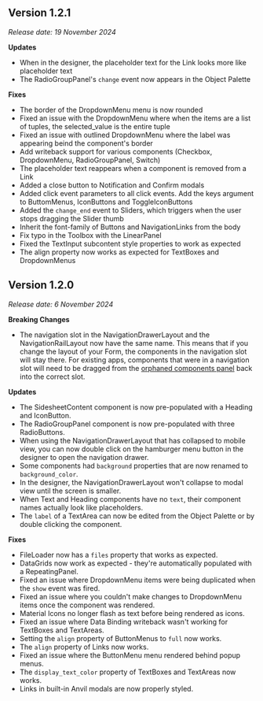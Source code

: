 ## Version 1.2.1
_Release date: 19 November 2024_

**Updates**
* When in the designer, the placeholder text for the Link looks more like placeholder text
* The RadioGroupPanel's `change` event now appears in the Object Palette
  
**Fixes**
* The border of the DropdownMenu menu is now rounded
* Fixed an issue with the DropdownMenu where when the items are a list of tuples, the selected_value is the entire tuple
* Fixed an issue with outlined DropdownMenu where the label was appearing beind the component's border
* Add writeback support for various components (Checkbox, DropdownMenu, RadioGroupPanel, Switch)
* The placeholder text reappears when a component is removed from a Link
* Added a close button to Notification and Confirm modals
* Added click event parameters to all click events. Add the keys argument to ButtomMenus, IconButtons and ToggleIconButtons
* Added the `change_end` event to Sliders, which triggers when the user stops dragging the Slider thumb
* Inherit the font-family of Buttons and NavigationLinks from the body
* Fix typo in the Toolbox with the LinearPanel
* Fixed the TextInput subcontent style properties to work as expected
* The align property now works as expected for TextBoxes and DropdownMenus

## Version 1.2.0
_Release date: 6 November 2024_

**Breaking Changes**
* The navigation slot in the NavigationDrawerLayout and the NavigationRailLayout now have the same name. This means that if you change the layout of your Form, the components in the navigation slot will stay there. For existing apps, components that were in a navigation slot will need to be dragged from the [orphaned components panel](https://anvil.works/docs/ui/layouts#orphaned-components) back into the correct slot.

**Updates**
* The SidesheetContent component is now pre-populated with a Heading and IconButton.
* The RadioGroupPanel component is now pre-populated with three RadioButtons.
* When using the NavigationDrawerLayout that has collapsed to mobile view, you can now double click on the hamburger menu button in the designer to open the navigation drawer.
* Some components had `background` properties that are now renamed to `background_color`.
* In the designer, the NavigationDrawerLayout won't collapse to modal view until the screen is smaller.
* When Text and Heading components have no `text`, their component names actually look like placeholders.
* The `label` of a TextArea can now be edited from the Object Palette or by double clicking the component.

**Fixes**
* FileLoader now has a `files` property that works as expected.
* DataGrids now work as expected - they're automatically populated with a RepeatingPanel.
* Fixed an issue where DropdownMenu items were being duplicated when the `show` event was fired.
* Fixed an issue where you couldn't make changes to DropdownMenu items once the component was rendered.
* Material Icons no longer flash as text before being rendered as icons.
* Fixed an issue where Data Binding writeback wasn't working for TextBoxes and TextAreas.
* Setting the `align` property of ButtonMenus to `full` now works.
* The `align` property of Links now works.
* Fixed an issue where the ButtonMenu menu rendered behind popup menus.
* The `display_text_color` property of TextBoxes and TextAreas now works.
* Links in built-in Anvil modals are now properly styled.
